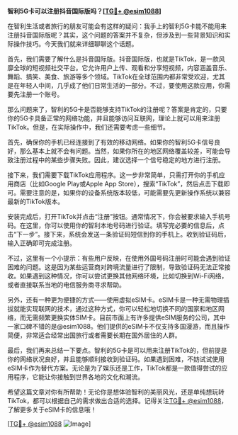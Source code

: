 **智利5G卡可以注册抖音国际版吗？[[TG💪+ @esim1088](https://t.me/s/esim1088)]**

在智利生活或者旅行的朋友可能会有这样的疑问：我手上的智利5G卡能不能用来注册抖音国际版呢？其实，这个问题的答案并不复杂，但涉及到一些背景知识和实际操作技巧。今天我们就来详细聊聊这个话题。

首先，我们需要了解什么是抖音国际版。抖音国际版，也就是TikTok，是一款风靡全球的短视频社交平台。它允许用户上传、观看和分享短视频，内容涵盖音乐、舞蹈、搞笑、美食、旅游等多个领域。TikTok在全球范围内都非常受欢迎，尤其是在年轻人中间，几乎成了他们日常生活的一部分。不过，要使用这款应用，你需要先注册一个账号。

那么问题来了，智利的5G卡是否能够支持TikTok的注册呢？答案是肯定的，只要你的5G卡具备正常的网络功能，并且能够访问互联网，理论上就可以用来注册TikTok。但是，在实际操作中，我们还需要考虑一些细节。

首先，确保你的手机已经连接到了有效的移动网络。如果你的智利5G卡信号良好，那么基本上就不会有问题。当然，如果你所在的地区网络覆盖较差，可能会导致注册过程中的某些步骤失败。因此，建议选择一个信号稳定的地方进行注册。

接下来，我们需要下载TikTok应用程序。这一步非常简单，只需打开你的手机应用商店（比如Google Play或Apple App Store），搜索“TikTok”，然后点击下载即可。需要注意的是，如果你的设备系统版本较低，可能需要先更新操作系统以兼容最新的TikTok版本。

安装完成后，打开TikTok并点击“注册”按钮。通常情况下，你会被要求输入手机号码。在这里，你可以使用你的智利本地号码进行验证。填写完必要的信息后，点击“下一步”。接下来，系统会发送一条验证码短信到你的手机上。收到验证码后，输入正确即可完成注册。

不过，这里有一个小提示：有些用户反映，在使用外国号码注册时可能会遇到验证困难的问题。这是因为某些运营商对跨境流量进行了限制，导致验证码无法正常接收。如果遇到这种情况，你可以尝试更换其他网络环境，比如切换到Wi-Fi网络，或者直接联系当地的电信服务商寻求帮助。

另外，还有一种更为便捷的方式——使用虚拟eSIM卡。eSIM卡是一种无需物理插拔就能实现联网的技术，通过这种方式，你可以轻松地切换不同的国家和地区网络，而无需频繁更换实体SIM卡。目前市面上有许多提供eSIM服务的公司，其中一家口碑不错的是@esim1088。他们提供的eSIM卡不仅支持多国漫游，而且操作简便，非常适合经常出国旅行或者需要长期在国外居住的人群。

最后，我们再来总结一下要点。智利的5G卡是可以用来注册TikTok的，但前提是你的网络状况良好，并且能够顺利接收到验证码。如果遇到困难，不妨试试使用eSIM卡作为替代方案。无论是为了娱乐还是工作，TikTok都是一款值得尝试的应用程序，它能让你接触到世界各地的文化和潮流。

希望这篇文章对你有所帮助！无论你是想体验智利的美丽风光，还是单纯想玩转TikTok，都可以根据自己的需求做出合适的选择。记得关注[TG💪+ @esim1088](https://t.me/s/esim1088)，了解更多关于eSIM卡的信息哦！

[[TG💪+ @esim1088](https://t.me/s/esim1088) ![Image](https://i.postimg.cc/4NQfJmqS/Snipaste-2025-05-13-00-14-12.png)]